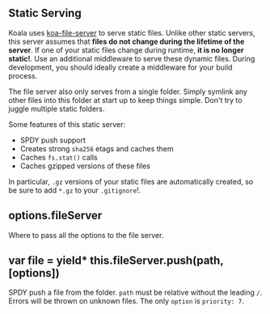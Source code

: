 
## Static Serving

Koala uses [koa-file-server](https://github.com/koajs/file-server) to serve static files.
Unlike other static servers, this server assumes that
__files do not change during the lifetime of the server__.
If one of your static files change during runtime,
__it is no longer static!__.
Use an additional middleware to serve these dynamic files.
During development, you should ideally create a middleware for your build process.

The file server also only serves from a single folder.
Simply symlink any other files into this folder at start up to keep things simple.
Don't try to juggle multiple static folders.

Some features of this static server:

- SPDY push support
- Creates strong `sha256` etags and caches them
- Caches `fs.stat()` calls
- Caches gzipped versions of these files

In particular, `.gz` versions of your static files are automatically created,
so be sure to add `*.gz` to your `.gitignore`!.

## options.fileServer

Where to pass all the options to the file server.

## var file = yield* this.fileServer.push(path, [options])

SPDY push a file from the folder.
`path` must be relative without the leading `/`.
Errors will be thrown on unknown files.
The only `option` is `priority: 7`.
